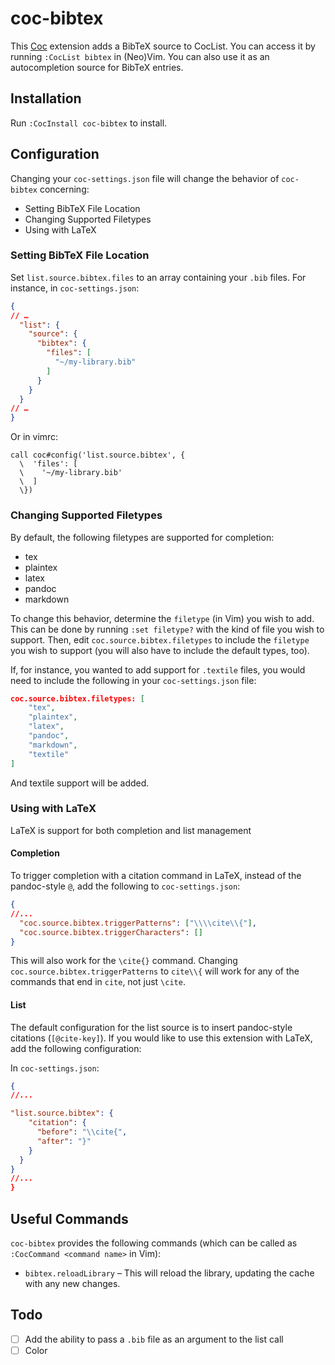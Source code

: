 # coc-bibtex

This [Coc](https://github.com/neoclide/coc.nvim) extension adds a BibTeX source to CocList. You can access it by running `:CocList bibtex` in (Neo)Vim. You can also use it as an autocompletion source for BibTeX entries.

## Installation

Run `:CocInstall coc-bibtex` to install.

## Configuration

Changing your `coc-settings.json` file will change the behavior of `coc-bibtex` concerning:

* Setting BibTeX File Location
* Changing Supported Filetypes
* Using with LaTeX

### Setting BibTeX File Location

Set `list.source.bibtex.files` to an array containing your `.bib` files. For instance, in `coc-settings.json`:

~~~json
{
// …
  "list": {
    "source": {
      "bibtex": {
        "files": [
          "~/my-library.bib"
        ]
      }
    }
  }
// …
}
~~~

Or in vimrc:

~~~vim
call coc#config('list.source.bibtex', {
  \  'files': [
  \    '~/my-library.bib'
  \  ]
  \})
~~~

### Changing Supported Filetypes

By default, the following filetypes are supported for completion:

* tex
* plaintex
* latex
* pandoc
* markdown

To change this behavior, determine the `filetype` (in Vim) you wish to add. This can be done by running `:set filetype?` with the kind of file you wish to support. Then, edit `coc.source.bibtex.filetypes` to include the `filetype` you wish to support (you will also have to include the default types, too).

If, for instance, you wanted to add support for `.textile` files, you would need to include the following in your `coc-settings.json` file:

~~~json
coc.source.bibtex.filetypes: [
	"tex",
	"plaintex",
	"latex",
	"pandoc",
	"markdown",
	"textile"
]
~~~

And textile support will be added.

### Using with LaTeX

LaTeX is support for both completion and list management

#### Completion

To trigger completion with a citation command in LaTeX, instead of the pandoc-style `@`, add the following to `coc-settings.json`:

~~~json
{
//...
  "coc.source.bibtex.triggerPatterns": ["\\\\cite\\{"],
  "coc.source.bibtex.triggerCharacters": []
}
~~~

This will also work for the `\cite{}` command. Changing `coc.source.bibtex.triggerPatterns` to `cite\\{` will work for any of the commands that end in `cite`, not just `\cite`.

#### List

The default configuration for the list source is to insert pandoc-style citations (`[@cite-key]`). If you would like to use this extension with LaTeX, add the following configuration:

In `coc-settings.json`:

~~~json
{
//...

"list.source.bibtex": {
    "citation": {
      "before": "\\cite{",
      "after": "}"
    }
  }
}
//...
}
~~~

## Useful Commands

`coc-bibtex` provides the following commands (which can be called as `:CocCommand <command name>` in Vim):

* `bibtex.reloadLibrary` – This will reload the library, updating the cache with any new changes.

## Todo

* [ ] Add the ability to pass a `.bib` file as an argument to the list call
* [ ] Color
